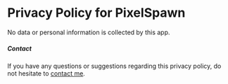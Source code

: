 # Privacy Policy for PixelSpawn

No data or personal information is collected by this app.

##### Contact

If you have any questions or suggestions regarding this privacy policy, do not hesitate to [contact me](edhoru@hotmail.com).

